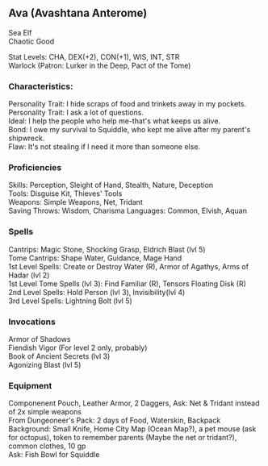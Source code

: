 ## Ava (Avashtana Anterome)
Sea Elf \
Chaotic Good

Stat Levels: CHA, DEX(+2), CON(+1), WIS, INT, STR \
Warlock (Patron: Lurker in the Deep, Pact of the Tome) 

### Characteristics:
Personality Trait: I hide scraps of food and trinkets away in my pockets. \
Personality Trait: I ask a lot of questions. \
Ideal: I help the people who help me-that's what keeps us alive. \
Bond: I owe my survival to Squiddle, who kept me alive after my parent's shipwreck. \
Flaw: It's not stealing if I need it more than someone else.

### Proficiencies 
Skills: Perception, Sleight of Hand, Stealth, Nature, Deception \
Tools: Disguise Kit, Thieves' Tools \
Weapons: Simple Weapons, Net, Tridant \
Saving Throws: Wisdom, Charisma
Languages: Common, Elvish, Aquan

### Spells
Cantrips: Magic Stone, Shocking Grasp, Eldrich Blast (lvl 5) \
Tome Cantrips: Shape Water, Guidance, Mage Hand \
1st Level Spells: Create or Destroy Water (R), Armor of Agathys, Arms of Hadar (lvl 2) \
1st Level Tome Spells (lvl 3): Find Familiar (R), Tensors Floating Disk (R) \
2nd Level Spells: Hold Person (lvl 3), Invisibility(lvl 4) \
3rd Level Spells: Lightning Bolt (lvl 5)

### Invocations
Armor of Shadows \
Fiendish Vigor (For level 2 only, probably) \
Book of Ancient Secrets (lvl 3) \
Agonizing Blast (lvl 5)

### Equipment
Componenent Pouch, Leather Armor, 2 Daggers, Ask: Net & Tridant instead of 2x simple weapons \
From Dungeoneer's Pack: 2 days of Food, Waterskin, Backpack \
Background: Small Knife, Home City Map (Ocean Map?), a pet mouse (ask for octopus), token to remember parents (Maybe the net or tridant?), common clothes, 10 gp \
Ask: Fish Bowl for Squiddle
